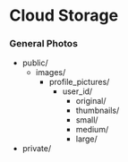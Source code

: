 # Cloud Storage

### General Photos
- public/
    - images/
        - profile_pictures/
            - user_id/
                - original/
                - thumbnails/
                - small/
                - medium/
                - large/
- private/

```